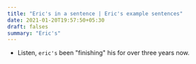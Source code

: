 ```yaml
---
title: "Eric's in a sentence | Eric's example sentences"
date: 2021-01-20T19:57:50+05:30
draft: falses
summary: "Eric's"
---
```

- Listen, `eric's` been "finishing" his for over three years now.
                 
